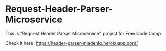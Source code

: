 # Request-Header-Parser-Microservice
This is "Request Header Parser Microservice" project for Free Code Camp

Check it here: https://header-parser-mladenlo.herokuapp.com/
